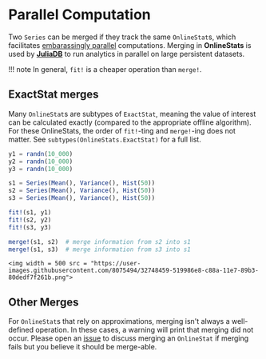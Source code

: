 # Parallel Computation

Two `Series` can be merged if they track the same `OnlineStat`s, which facilitates [embarassingly parallel](https://en.wikipedia.org/wiki/Embarrassingly_parallel) computations.  Merging in **OnlineStats** is used by [**JuliaDB**](https://github.com/JuliaComputing/JuliaDB.jl) to run analytics in parallel on large persistent datasets.

!!! note
    In general, `fit!` is a cheaper operation than `merge!`.

## ExactStat merges

Many `OnlineStat`s are subtypes of `ExactStat`, meaning the value of interest can be
calculated exactly (compared to the appropriate offline algorithm).  For these OnlineStats,
the order of `fit!`-ting and `merge!`-ing does not matter.  See `subtypes(OnlineStats.ExactStat)`
for a full list.

```julia
y1 = randn(10_000)
y2 = randn(10_000)
y3 = randn(10_000)

s1 = Series(Mean(), Variance(), Hist(50))
s2 = Series(Mean(), Variance(), Hist(50))
s3 = Series(Mean(), Variance(), Hist(50))

fit!(s1, y1)
fit!(s2, y2)
fit!(s3, y3)

merge!(s1, s2)  # merge information from s2 into s1
merge!(s1, s3)  # merge information from s3 into s1
```

```@raw html
<img width = 500 src = "https://user-images.githubusercontent.com/8075494/32748459-519986e8-c88a-11e7-89b3-80dedf7f261b.png">
```

## Other Merges

For `OnlineStat`s that rely on approximations, merging isn't always a well-defined operation.
In these cases, a warning will print that merging did not occur.  Please open an [issue](https://github.com/joshday/OnlineStats.jl/issues) to discuss merging an
`OnlineStat` if merging fails but you believe it should be merge-able.